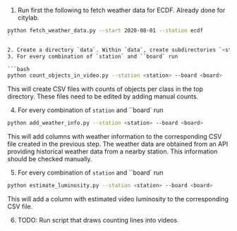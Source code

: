 
1. Run first the following to fetch weather data for ECDF. Already done for citylab.

```bash
python fetch_weather_data.py --start 2020-08-01 --station ecdf
``

2. Create a directory `data`. Within `data`, create subdirectories `<station>/<board>`, e.g. `ecdf/nano`.
3. For every combination of `station` and ``board` run

```bash
python count_objects_in_video.py --station <station> --board <board>
```
This will create CSV files with counts of objects per class in the top directory. These files need to be edited by
adding manual counts.

4. For every combination of `station` and ``board` run

```bash
python add_weather_info.py --station <station> --board <board>
```

This will add columns with weather information to the corresponding CSV file created in the previous step. The weather
data are obtained from an API providing historical weather data from a nearby station. This information should be checked
manually.

5. For every combination of `station` and ``board` run

```bash
python estimate_luminosity.py --station <station> --board <board>
```

This will add a column with estimated video luminosity to the corresponding CSV file.

6. TODO: Run script that draws counting lines into videos